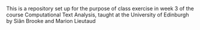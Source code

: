 This is a repository set up for the purpose of class exercise in week 3 of the course Computational Text Analysis, taught at the University of Edinburgh by Siân Brooke and Marion Lieutaud
